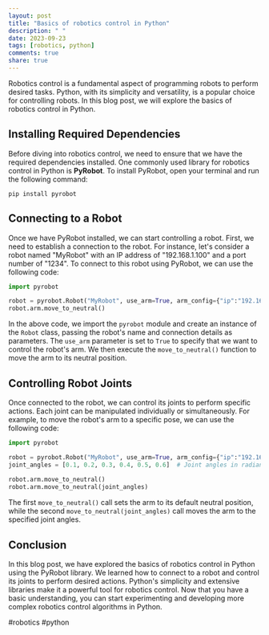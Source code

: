 ```yaml
---
layout: post
title: "Basics of robotics control in Python"
description: " "
date: 2023-09-23
tags: [robotics, python]
comments: true
share: true
---
```


Robotics control is a fundamental aspect of programming robots to perform desired tasks. Python, with its simplicity and versatility, is a popular choice for controlling robots. In this blog post, we will explore the basics of robotics control in Python.

## Installing Required Dependencies

Before diving into robotics control, we need to ensure that we have the required dependencies installed. One commonly used library for robotics control in Python is **PyRobot**. To install PyRobot, open your terminal and run the following command:

```
pip install pyrobot
```
  
## Connecting to a Robot

Once we have PyRobot installed, we can start controlling a robot. First, we need to establish a connection to the robot. For instance, let's consider a robot named "MyRobot" with an IP address of "192.168.1.100" and a port number of "1234". To connect to this robot using PyRobot, we can use the following code:

```python
import pyrobot

robot = pyrobot.Robot("MyRobot", use_arm=True, arm_config={"ip":"192.168.1.100", "port":1234})
robot.arm.move_to_neutral()
```

In the above code, we import the `pyrobot` module and create an instance of the `Robot` class, passing the robot's name and connection details as parameters. The `use_arm` parameter is set to `True` to specify that we want to control the robot's arm. We then execute the `move_to_neutral()` function to move the arm to its neutral position.

## Controlling Robot Joints

Once connected to the robot, we can control its joints to perform specific actions. Each joint can be manipulated individually or simultaneously. For example, to move the robot's arm to a specific pose, we can use the following code:

```python
import pyrobot

robot = pyrobot.Robot("MyRobot", use_arm=True, arm_config={"ip":"192.168.1.100", "port":1234})
joint_angles = [0.1, 0.2, 0.3, 0.4, 0.5, 0.6]  # Joint angles in radians
  
robot.arm.move_to_neutral()
robot.arm.move_to_neutral(joint_angles)
```

The first `move_to_neutral()` call sets the arm to its default neutral position, while the second `move_to_neutral(joint_angles)` call moves the arm to the specified joint angles.

## Conclusion

In this blog post, we have explored the basics of robotics control in Python using the PyRobot library. We learned how to connect to a robot and control its joints to perform desired actions. Python's simplicity and extensive libraries make it a powerful tool for robotics control. Now that you have a basic understanding, you can start experimenting and developing more complex robotics control algorithms in Python.

#robotics #python